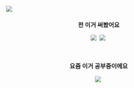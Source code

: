 <!-- **Imhwitae/Imhwitae** is a ✨ _special_ ✨ repository because its `README.md` (this file) appears on your GitHub profile. -->

<img src="https://capsule-render.vercel.app/api?type=waving&color=timeGradient&animation=twinkling&height=300&section=header&text=Hello?%20I'm%20hwitae%20Hwang&fontSize=60" />

<h3 align="center">전 이거 써봤어요</h3>
<p align="center">
  <img src="https://img.shields.io/badge/Python-3766AB?style=flat-square&logo=Python&logoColor=white"/>&nbsp
  <img src="https://img.shields.io/badge/Java-blue?style=flat-square&logo=Java&logoColor=white"/>&nbsp
</p>

<br/>
<h3 align="center">요즘 이거 공부중이에요</h3>
<p align="center">
  <img src="https://img.shields.io/badge/Spring-6DB33F?style=flat-square&logo=Spring&logoColor=white"/>&nbsp
</p>
